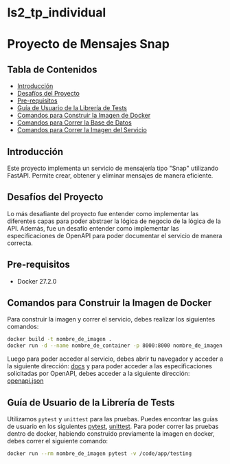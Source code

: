 # Is2_tp_individual

# Proyecto de Mensajes Snap

## Tabla de Contenidos
- [Introducción](#introducción)
- [Desafíos del Proyecto](#desafíos-del-proyecto)
- [Pre-requisitos](#pre-requisitos)
- [Guía de Usuario de la Librería de Tests](#guía-de-usuario-de-la-librería-de-tests)
- [Comandos para Construir la Imagen de Docker](#comandos-para-construir-la-imagen-de-docker)
- [Comandos para Correr la Base de Datos](#comandos-para-correr-la-base-de-datos)
- [Comandos para Correr la Imagen del Servicio](#comandos-para-correr-la-imagen-del-servicio)

## Introducción
Este proyecto implementa un servicio de mensajería tipo "Snap" utilizando FastAPI. Permite crear, obtener y eliminar mensajes de manera eficiente.

## Desafíos del Proyecto
Lo más desafiante del proyecto fue entender como implementar las diferentes capas para poder abstraer la lógica de negocio de la lógica de la API. Además, fue un desafío entender como implementar las especificaciones de OpenAPI para poder documentar el servicio de manera correcta.

## Pre-requisitos

- Docker 27.2.0



## Comandos para Construir la Imagen de Docker

Para construir la imagen y correr el servicio, debes realizar los siguientes comandos:

```sh
docker build -t nombre_de_imagen .
docker run -d --name nombre_de_container -p 8000:8000 nombre_de_imagen
```

Luego para poder acceder al servicio, debes abrir tu navegador y acceder a la siguiente dirección: [docs](http://127.0.0.1:8000/docs) y para poder acceder a las especificaciones solicitadas por OpenAPI, debes acceder a la siguiente dirección: [openapi.json](http://127.0.0.1:8000/openapi.json)


## Guía de Usuario de la Librería de Tests
Utilizamos `pytest` y `unittest` para las pruebas. Puedes encontrar las guías de usuario en los siguientes [pytest](https://docs.pytest.org/en/stable/), [unittest](https://docs.python.org/es/3.12/library/unittest.html).
Para poder correr las pruebas dentro de docker, habiendo construido previamente la imagen en docker, debes correr el siguiente comando:
```sh
docker run --rm nombre_de_imagen pytest -v /code/app/testing
```

